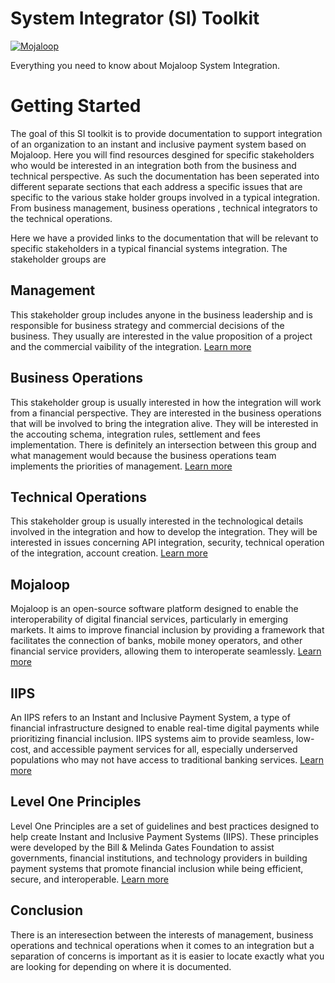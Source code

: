 # System Integrator (SI) Toolkit
[![Mojaloop](https://img.shields.io/badge/SI-Toolkit-blue)](https://github.com/infitx-org/participation-tool-docs)

Everything you need to know about Mojaloop System Integration.
# Getting Started
The goal of this SI toolkit is to provide documentation to support integration of an organization to an instant and inclusive payment system based on Mojaloop. Here you will find resources desgined for specific stakeholders who would be interested in an integration both from the business and technical perspective. As such the documentation has been seperated into different separate sections that each address a specific issues that are specific to the various stake holder groups involved in a typical integration. From business management, business operations , technical integrators to the technical operations.

Here we have a provided links to the documentation that will be relevant to specific stakeholders in a typical financial systems integration. The stakeholder groups are

## Management
This stakeholder group includes anyone in the business leadership and is responsible for business strategy and commercial decisions of the business. They usually are interested in the value proposition of a project and the commercial vaibility of the integration.  [Learn more](/md-docs/DRPPOverview.md)

## Business Operations
This stakeholder group is usually interested in how the integration will work from a financial perspective. They are interested in the business operations that will be involved to bring the integration alive. They will be interested in the accouting schema, integration rules, settlement and fees implementation. There is definitely an intersection between this group and what management would because the business operations team implements the priorities of management. [Learn more](/md-docs/BusinessOperations.md)

## Technical Operations
This stakeholder group is usually interested in the technological details involved in the integration and how to develop the integration. They will be interested in issues concerning API integration, security, technical operation of the integration, account creation. [Learn more](/md-docs/TechnicalIntegration.md)

## Mojaloop
Mojaloop is an open-source software platform designed to enable the interoperability of digital financial services, particularly in emerging markets. It aims to improve financial inclusion by providing a framework that facilitates the connection of banks, mobile money operators, and other financial service providers, allowing them to interoperate seamlessly. [Learn more](https://docs.mojaloop.io/technical/)

<!-- Watch this Video for an introduction

[![Mojaloop Intro Video](https://openair.africa/wp-content/uploads/2018/09/video.jpg)](https://www.youtube.com/watch?v=hEa1-Ra5R1g) -->

## IIPS

An IIPS refers to an Instant and Inclusive Payment System, a type of financial infrastructure designed to enable real-time digital payments while prioritizing financial inclusion. IIPS systems aim to provide seamless, low-cost, and accessible payment services for all, especially underserved populations who may not have access to traditional banking services. [Learn more](https://mojaloop.io/inclusive-instant-payments-systems-the-experts-weigh-in/) 

## Level One Principles

Level One Principles are a set of guidelines and best practices designed to help create Instant and Inclusive Payment Systems (IIPS). These principles were developed by the Bill & Melinda Gates Foundation to assist governments, financial institutions, and technology providers in building payment systems that promote financial inclusion while being efficient, secure, and interoperable. [Learn more](https://www.leveloneproject.org/project_guide/03-welcome-to-the-2019-guide/)


## Conclusion 
There is an interesection between the interests of management, business operations and technical operations when it comes to an integration but a separation of concerns is important as it is easier to locate exactly what you are looking for depending on where it is documented. 



